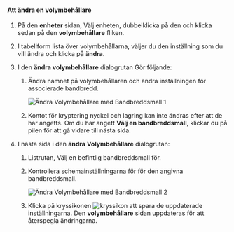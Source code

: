 <!--author=SharS last changed: 1/7/2016-->

#### <a name="to-modify-a-volume-container"></a>Att ändra en volymbehållare
1. På den **enheter** sidan, Välj enheten, dubbelklicka på den och klicka sedan på den **volymbehållare** fliken.
2. I tabellform lista över volymbehållarna, väljer du den inställning som du vill ändra och klicka på **ändra**.
3. I den **ändra volymbehållare** dialogrutan Gör följande:
   
   1. Ändra namnet på volymbehållaren och ändra inställningen för associerade bandbredd. 
      
       ![Ändra Volymbehållare med Bandbreddsmall 1](./media/storsimple-modify-volume-container/HCS_ModifyVCBT1-include.png)
   2. Kontot för kryptering nyckel och lagring kan inte ändras efter att de har angetts. Om du har angett **Välj en bandbreddsmall**, klickar du på pilen för att gå vidare till nästa sida.
4. I nästa sida i den **ändra Volymbehållare** dialogrutan:
   
   1. Listrutan, Välj en befintlig bandbreddsmall för.
   2. Kontrollera schemainställningarna för för den angivna bandbreddsmall.
      
       ![Ändra Volymbehållare med Bandbreddsmall 2](./media/storsimple-modify-volume-container/HCS_ModifyVCBT2-include.png)
   3. Klicka på kryssikonen ![kryssikon](./media/storsimple-modify-volume-container/HCS_CheckIcon-include.png) att spara de uppdaterade inställningarna. Den **volymbehållare** sidan uppdateras för att återspegla ändringarna.

